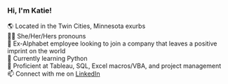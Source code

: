 ### Hi, I'm Katie!

🌎 Located in the Twin Cities, Minnesota exurbs  
🏳️‍🌈 She/Her/Hers pronouns  
💼 Ex-Alphabet employee looking to join a company that leaves a positive imprint on the world   
🌱 Currently learning Python  
🔨 Proficient at Tableau, SQL, Excel macros/VBA, and project management  
📫 Connect with me on <a href="https://www.linkedin.com/in/kellsworth928">LinkedIn</a>  
